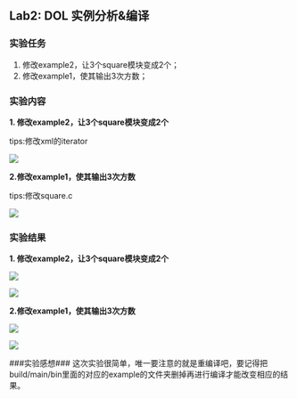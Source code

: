## Lab2: DOL 实例分析&编译 ##


### 实验任务 ###

1. 修改example2，让3个square模块变成2个；
2. 修改example1，使其输出3次方数；
### 实验内容 ###

**1. 修改example2，让3个square模块变成2个**

tips:修改xml的iterator

![](http://p1.bqimg.com/8311/ccfc5d6a83aaf941.png)

**2.修改example1，使其输出3次方数**

tips:修改square.c

![](http://p1.bqimg.com/8311/13c4f43dd9ebc7aa.png)

### 实验结果 ###
**1. 修改example2，让3个square模块变成2个**

![](http://p1.bqimg.com/8311/9c268ee4e0aede7d.png)

![](http://p1.bqimg.com/8311/b8487b69beb24ad0.png)

**2.修改example1，使其输出3次方数**

![](http://p1.bqimg.com/8311/4af23b665e58a6fc.png)

![](http://p1.bqimg.com/8311/5c12d41bca32f13f.png)

###实验感想###
这次实验很简单，唯一要注意的就是重编译吧，要记得把build/main/bin里面的对应的example的文件夹删掉再进行编译才能改变相应的结果。